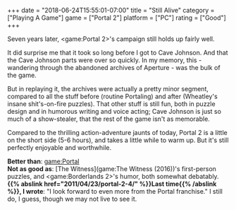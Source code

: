 +++
date = "2018-06-24T15:55:01-07:00"
title = "Still Alive"
category = ["Playing A Game"]
game = ["Portal 2"]
platform = ["PC"]
rating = ["Good"]
+++

Seven years later, <game:Portal 2>'s campaign still holds up fairly well.

It did surprise me that it took so long before I got to Cave Johnson.  And that the Cave Johnson parts were over so quickly.  In my memory, this - wandering through the abandoned archives of Aperture - was the bulk of the game.

But in replaying it, the archives were actually a pretty minor segment, compared to all the stuff before (routine Portaling) and after (Wheatley's insane shit's-on-fire puzzles).  That other stuff is still fun, both in puzzle design and in humorous writing and voice acting; Cave Johnson is just so much of a show-stealer, that the rest of the game isn't as memorable.

Compared to the thrilling action-adventure jaunts of today, Portal 2 is a little on the short side (5-6 hours), and takes a little while to warm up.  But it's still perfectly enjoyable and worthwhile.

<b>Better than</b>: <game:Portal>  
<b>Not as good as</b>: [The Witness](game:The Witness (2016))'s first-person puzzles, and <game:Borderlands 2>'s humor, both somewhat debatably.  
<b>{{% abslink href="2011/04/23/portal-2-4/" %}}Last time{{% /abslink %}}, I wrote</b>: "I look forward to even more from the Portal franchise."  I still do, I guess, though we may not live to see it.

